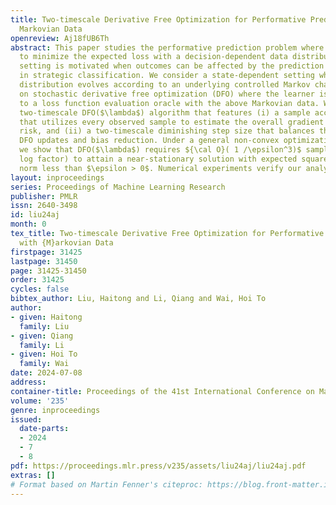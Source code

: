 ```yaml
---
title: Two-timescale Derivative Free Optimization for Performative Prediction with
  Markovian Data
openreview: Aj18fUB6Th
abstract: This paper studies the performative prediction problem where a learner aims
  to minimize the expected loss with a decision-dependent data distribution. Such
  setting is motivated when outcomes can be affected by the prediction model, e.g.,
  in strategic classification. We consider a state-dependent setting where the data
  distribution evolves according to an underlying controlled Markov chain. We focus
  on stochastic derivative free optimization (DFO) where the learner is given access
  to a loss function evaluation oracle with the above Markovian data. We propose a
  two-timescale DFO($\lambda$) algorithm that features (i) a sample accumulation mechanism
  that utilizes every observed sample to estimate the overall gradient of performative
  risk, and (ii) a two-timescale diminishing step size that balances the rates of
  DFO updates and bias reduction. Under a general non-convex optimization setting,
  we show that DFO($\lambda$) requires ${\cal O}( 1 /\epsilon^3)$ samples (up to a
  log factor) to attain a near-stationary solution with expected squared gradient
  norm less than $\epsilon > 0$. Numerical experiments verify our analysis.
layout: inproceedings
series: Proceedings of Machine Learning Research
publisher: PMLR
issn: 2640-3498
id: liu24aj
month: 0
tex_title: Two-timescale Derivative Free Optimization for Performative Prediction
  with {M}arkovian Data
firstpage: 31425
lastpage: 31450
page: 31425-31450
order: 31425
cycles: false
bibtex_author: Liu, Haitong and Li, Qiang and Wai, Hoi To
author:
- given: Haitong
  family: Liu
- given: Qiang
  family: Li
- given: Hoi To
  family: Wai
date: 2024-07-08
address:
container-title: Proceedings of the 41st International Conference on Machine Learning
volume: '235'
genre: inproceedings
issued:
  date-parts:
  - 2024
  - 7
  - 8
pdf: https://proceedings.mlr.press/v235/assets/liu24aj/liu24aj.pdf
extras: []
# Format based on Martin Fenner's citeproc: https://blog.front-matter.io/posts/citeproc-yaml-for-bibliographies/
---
```

